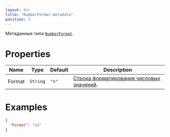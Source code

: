 ```yaml
---
layout: doc
title: "NumberFormat.metadata"
position: 5
---
```


Метаданные типа [`NumberFormat`](../).

# Properties

Name|Type|Default|Description
----|----|-------|-----------
Format|`String`|`"n"`|[Строка форматирования числовых значений](../../../Culture/Culture.numberFormatting/).


# Examples

```json
{
  "Format": "n2"
}
```
